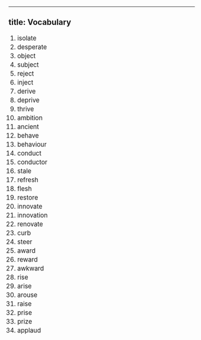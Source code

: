 
---
title: Vocabulary
---

<style>
li {
  font-size: 1.2em;
}

key {
  color: transparent;
  background-color: var(--logo-hover-color);
  margin: 0 1em;
  padding: 0 4px;
  border-radius: 0.2em;
}

key:hover {
  color: var(--text-color);
  background-color: transparent;
}
</style>

1. isolate <key>i so late</key> <key>孤立的</key>
1. desperate <key>des per rate</key> <key>绝望的</key>
1. object <key>用球扔</key> <key>反对</key>
1. subject <key>向下扔</key> <key>使服从</key>
1. reject <key>扔回来</key> <key>拒绝</key>
1. inject <key>向里扔</key> <key>注射</key>
1. derive <key>de rive</key> <key>起源于</key>
1. deprive <key>de p rive</key> <key>掠夺</key>
1. thrive <key>three rive</key> <key>繁荣</key>
1. ambition <key>雄心</key> 
1. ancient <key>古代</key>
1. behave <key>表现</key> 
1. behaviour <key>行为</key> 
1. conduct <key>co da</key> <key>行为</key>
1. conductor <key>指挥, 导体</key>
1. stale <key>s tale</key> <key>陈腐的</key>
1. refresh <key>(使) 精神恢复</key>
1. flesh <key>果肉</key>
1. restore <key>恢复</key>
1. innovate <key>in novo</key> <key>创新</key>
1. innovation <key>in novo</key> <key>创新</key>
1. renovate <key>翻新, 修复</key>
1. curb <key>occur not</key> <key>抑制</key>
1. steer <key>驾驶, 控制</key>
1. award <key>奖品</key>
1. reward <key>报酬</key>
1. awkward <key>尴尬</key>
1. rise <key>升起</key>
1. arise <key>出现</key>
1. arouse <key>引起</key>
1. raise <key>升起, 举起</key> <key> = rise, + 宾语</key>
1. prise <key>p rise</key> <key>表扬</key>
1. prize <key>奖金</key>
1. applaud <key>鼓掌</key>
